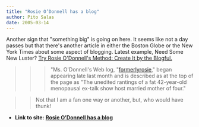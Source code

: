 ```yaml
---
title: "Rosie O’Donnell has a blog"
author: Pito Salas
date: 2005-03-14
---
```


Another sign that "something big" is going on here. It seems like not a day
passes but that there's another article in either the Boston Globe or the New
York Times about some aspect of blogging. Latest example, Need Some New
Luster? [Try Rosie O'Donnell's Method: Create It by the
Blogful.](<http://www.nytimes.com/2005/03/10/arts/10rosi.html>)

>>

>>> "Ms. O'Donnell's Web log,
"[formerlyrosie](<http://onceadored.blogspot.com/>)," began appearing late
last month and is described as at the top of the page as "The unedited
rantings of a fat 42-year-old menopausal ex-talk show host married mother of
four."

>>

>> Not that I am a fan one way or another, but, who would have thunk!


* **Link to site:** **[Rosie O’Donnell has a blog](None)**
